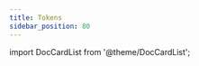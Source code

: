 ```yaml
---
title: Tokens
sidebar_position: 80
---
```


import DocCardList from '@theme/DocCardList';

<DocCardList />